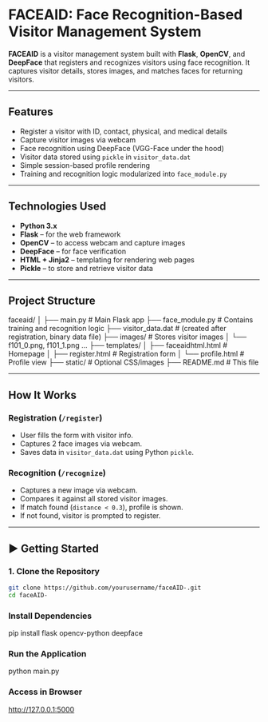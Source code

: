 # FACEAID: Face Recognition-Based Visitor Management System

**FACEAID** is a visitor management system built with **Flask**, **OpenCV**, and **DeepFace** that registers and recognizes visitors using face recognition. It captures visitor details, stores images, and matches faces for returning visitors.

---

## Features

-  Register a visitor with ID, contact, physical, and medical details
-  Capture visitor images via webcam
-  Face recognition using DeepFace (VGG-Face under the hood)
-  Visitor data stored using `pickle` in `visitor_data.dat`
-  Simple session-based profile rendering
-  Training and recognition logic modularized into `face_module.py`

---

## Technologies Used

- **Python 3.x**
- **Flask** – for the web framework
- **OpenCV** – to access webcam and capture images
- **DeepFace** – for face verification
- **HTML + Jinja2** – templating for rendering web pages
- **Pickle** – to store and retrieve visitor data

---

## Project Structure
faceaid/
│
├── main.py # Main Flask app
├── face_module.py # Contains training and recognition logic
├── visitor_data.dat # (created after registration, binary data file)
├── images/ # Stores visitor images
│ └── f101_0.png, f101_1.png ...
├── templates/
│ ├── faceaidhtml.html # Homepage
│ ├── register.html # Registration form
│ └── profile.html # Profile view
├── static/ # Optional CSS/images
├── README.md # This file

---

##  How It Works

### Registration (`/register`)
- User fills the form with visitor info.
- Captures 2 face images via webcam.
- Saves data in `visitor_data.dat` using Python `pickle`.

### Recognition (`/recognize`)
- Captures a new image via webcam.
- Compares it against all stored visitor images.
- If match found (`distance < 0.3`), profile is shown.
- If not found, visitor is prompted to register.

---

## ▶ Getting Started

### 1. Clone the Repository
```bash
git clone https://github.com/yourusername/faceAID-.git
cd faceAID-
```
### Install Dependencies

pip install flask opencv-python deepface

### Run the Application
python main.py

### Access in Browser
http://127.0.0.1:5000

